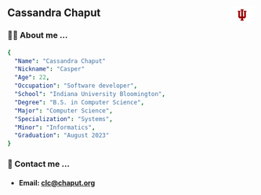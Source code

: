 ## Cassandra Chaput <img src="iu-trident-promo.png" width="50" align="right"/> </p> 

### :sassy_woman: About me ... ###
```yaml
{
  "Name": "Cassandra Chaput"
  "Nickname": "Casper"
  "Age": 22,
  "Occupation": "Software developer",
  "School": "Indiana University Bloomington",
  "Degree": "B.S. in Computer Science",
  "Major": "Computer Science",
  "Specialization": "Systems", 
  "Minor": "Informatics",
  "Graduation": "August 2023"
}
```

### :bust_in_silhouette: Contact me ... ###
- #### Email: clc@chaput.org ####
